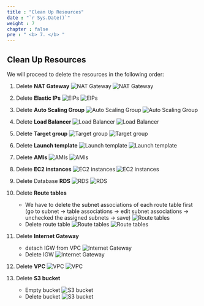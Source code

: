 ```yaml
---
title : "Clean Up Resources"
date : "`r Sys.Date()`"
weight : 7
chapter : false
pre : " <b> 7. </b> "
---
```

## Clean Up Resources

We will proceed to delete the resources in the following order:
1. Delete **NAT Gateway**
![NAT Gateway](/workshop01-AWS-FCJ-2024/images/9/01.png?width=50pc)
![NAT Gateway](/workshop01-AWS-FCJ-2024/images/9/02.png?width=50pc)

2. Delete **Elastic IPs**
![EIPs](/workshop01-AWS-FCJ-2024/images/9/03.png?width=50pc)
![EIPs](/workshop01-AWS-FCJ-2024/images/9/04.png?width=50pc)

3. Delete **Auto Scaling Group**
![Auto Scaling Group](/workshop01-AWS-FCJ-2024/images/9/05.png?width=50pc)
![Auto Scaling Group](/workshop01-AWS-FCJ-2024/images/9/06.png?width=50pc)

4. Delete **Load Balancer**
![Load Balancer](/workshop01-AWS-FCJ-2024/images/9/07.png?width=50pc)
![Load Balancer](/workshop01-AWS-FCJ-2024/images/9/08.png?width=50pc)

5. Delete **Target group**
![Target group](/workshop01-AWS-FCJ-2024/images/9/09.png?width=50pc)
![Target group](/workshop01-AWS-FCJ-2024/images/9/10.png?width=50pc)

6. Delete **Launch template**
![Launch template](/workshop01-AWS-FCJ-2024/images/9/11.png?width=50pc)
![Launch template](/workshop01-AWS-FCJ-2024/images/9/12.png?width=50pc)

7. Delete **AMIs**
![AMIs](/workshop01-AWS-FCJ-2024/images/9/13.png?width=50pc)
![AMIs](/workshop01-AWS-FCJ-2024/images/9/14.png?width=50pc)

8. Delete **EC2 instances**
![EC2 instances](/workshop01-AWS-FCJ-2024/images/9/15.png?width=50pc)
![EC2 instances](/workshop01-AWS-FCJ-2024/images/9/16.png?width=50pc)

9. Delete Database **RDS**
![RDS](/workshop01-AWS-FCJ-2024/images/9/17.png?width=50pc)
![RDS](/workshop01-AWS-FCJ-2024/images/9/18.png?width=50pc)

10. Delete **Route tables**
    - We have to delete the subnet associations of each route table first (go to subnet -> table associations -> edit subnet associations -> unchecked the assigned subnets -> save)
![Route tables](/workshop01-AWS-FCJ-2024/images/9/19.png?width=50pc)
    - Delete route table
![Route tables](/workshop01-AWS-FCJ-2024/images/9/20.png?width=50pc)
![Route tables](/workshop01-AWS-FCJ-2024/images/9/21.png?width=50pc)

11. Delete **Internet Gateway**
    - detach IGW from VPC
![Internet Gateway](/workshop01-AWS-FCJ-2024/images/9/22.png?width=50pc)
    - Delete IGW
![Internet Gateway](/workshop01-AWS-FCJ-2024/images/9/23.png?width=50pc)

12. Delete **VPC**
![VPC](/workshop01-AWS-FCJ-2024/images/9/24.png?width=50pc)
![VPC](/workshop01-AWS-FCJ-2024/images/9/25.png?width=50pc)

13. Delete **S3 bucket**
     - Empty bucket
![S3 bucket](/workshop01-AWS-FCJ-2024/images/9/26.png?width=50pc)
     - Delete bucket
![S3 bucket](/workshop01-AWS-FCJ-2024/images/9/27.png?width=50pc) 